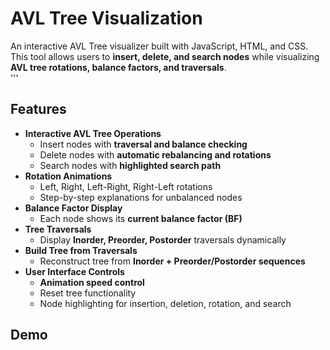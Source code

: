 # AVL Tree Visualization

An interactive AVL Tree visualizer built with JavaScript, HTML, and CSS.  
This tool allows users to **insert, delete, and search nodes** while visualizing **AVL tree rotations, balance factors, and traversals**.\
'''
## Features

- **Interactive AVL Tree Operations**
  - Insert nodes with **traversal and balance checking**
  - Delete nodes with **automatic rebalancing and rotations**
  - Search nodes with **highlighted search path**
- **Rotation Animations**
  - Left, Right, Left-Right, Right-Left rotations
  - Step-by-step explanations for unbalanced nodes
- **Balance Factor Display**
  - Each node shows its **current balance factor (BF)**
- **Tree Traversals**
  - Display **Inorder, Preorder, Postorder** traversals dynamically
- **Build Tree from Traversals**
  - Reconstruct tree from **Inorder + Preorder/Postorder sequences**
- **User Interface Controls**
  - **Animation speed control**
  - Reset tree functionality
  - Node highlighting for insertion, deletion, rotation, and search

## Demo



